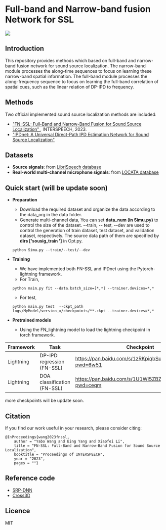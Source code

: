 # Full-band and Narrow-band fusion Network for SSL

![](https://markdown.liuchengtu.com/work/uploads/upload_428e0c0d47c467f17821fd116edbc41f.png)

## Introduction

This repository provides methods which  based on full-band and narrow-band fusion network  for sound source localization. The narrow-band module processes the along-time sequences to focus on learning these narrow-band spatial information. The full-band module processes the along-frequency sequence
to focus on learning the full-band correlation of spatial cues, such as the linear relation of DP-IPD to frequency.

## Methods

Two official implemented sound source localization methods are included:

* <a href="https://arxiv.org/pdf/2305.19610.pdf" target="_blank"> "FN-SSL: Full-Band and Narrow-Band Fusion for Sound Source Localization" </a>, INTERSPEECH, 2023.
* <a href="https://arxiv.org/abs/2405.07021" target="_blank"> "IPDnet: A Universal Direct-Path IPD Estimation Network for Sound Source Localization" </a>

## Datasets

+ **Source signals**: from <a href="http://www.openslr.org/12/" target="_blank">LibriSpeech database</a>
+ **Real-world multi-channel microphone signals**: from <a href="https://www.locata.lms.tf.fau.de/datasets/" target="_blank">LOCATA database</a>

## Quick start (will be update soon)

+ **Preparation**
  
  * Download the required dataset and organize the data according to the data_org in the data folder.
  * Generate multi-channel data, You can set **data_num (in Simu.py)** to control the size of the dataset. --train, -- test, --dev are used to control the generation of train dataset, test dataset, and validation dataset, respectively. The source data path of them are specified by **dirs ['sousig_train ']** in Opt.py.
  
  ```
  python Simu.py --train/--test/--dev
  ```
+ **Training**
  
  * We have  implemented both FN-SSL and IPDnet using the Pytorch-lightning framework.
  * For Train,
  
  ```
  python main.py fit --data.batch_size=[*,*] --trainer.devices=*,*
  ```
  
  * For test,
  
  ```
  python main.py test  --ckpt_path logs/MyModel/version_x/checkpoints/**.ckpt --trainer.devices=*,*
  ```
+ **Pretrained models**
  
  * Using the FN_lightning model to load the lightning checkpoint in torch framework.

| Framework | Task | Checkpoint |
| --- | --- | --- |
| Lightning | DP-IPD regression (FN-SSL) | https://pan.baidu.com/s/1zRKpiqbSuo80Xu5ZRoS1gQ?pwd=6w51 |
| Lightning | DOA classification (FN-SSL) | https://pan.baidu.com/s/1U1Wl5ZBZBItc2Vku7AyqNA?pwd=ceqm |

more checkpoints will be update soon.

## Citation

If you find our work useful in your research, please consider citing:

```
@InProceedings{wang2023fnssl,
    author = "Yabo Wang and Bing Yang and Xiaofei Li",
    title = "FN-SSL: Full-Band and Narrow-Band Fusion for Sound Source Localization",
    booktitle = "Proceedings of INTERSPEECH",
    year = "2023",
    pages = ""}
```

## Reference code

- <a href="https://github.com/BingYang-20/SRP-DNN" target="_blank">SRP-DNN</a>
- <a href="https://github.com/DavidDiazGuerra/Cross3D" target="_blank">Cross3D</a>

## Licence

MIT


